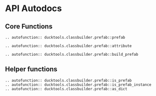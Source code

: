 # API Autodocs #

## Core Functions ##

```{eval-rst}
.. autofunction:: ducktools.classbuilder.prefab::prefab
```

```{eval-rst}
.. autofunction:: ducktools.classbuilder.prefab::attribute
```

```{eval-rst}
.. autofunction:: ducktools.classbuilder.prefab::build_prefab
```

## Helper functions ##

```{eval-rst}
.. autofunction:: ducktools.classbuilder.prefab::is_prefab
.. autofunction:: ducktools.classbuilder.prefab::is_prefab_instance
.. autofunction:: ducktools.classbuilder.prefab::as_dict
```
